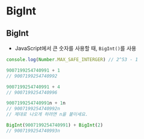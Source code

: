 # BigInt

## BigInt
- JavaScript에서 큰 숫자를 사용할 때, `BigInt()`를 사용

```js
console.log(Number.MAX_SAFE_INTERGER) // 2^53 - 1

9007199254740991 + 1
// 9007199254740992

9007199254740991 + 4
// 9007199254740996

9007199254740991n + 1n
// 9007199254740992n
// 제대로 나오게 하려면 n을 붙이세요.

BigInt(9007199254740991) + BigInt(2)
// 9007199254740993n
```